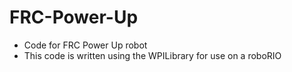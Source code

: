 # FRC-Power-Up
- Code for FRC Power Up robot
- This code is written using the WPILibrary for use on a roboRIO

